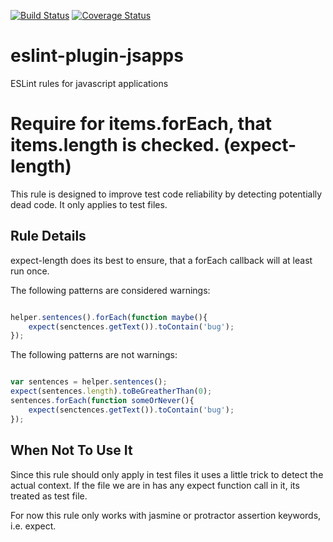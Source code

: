 [![Build Status](https://travis-ci.org/ideadapt/eslint-plugin-jsapps.svg?branch=master)](https://travis-ci.org/ideadapt/eslint-plugin-jsapps)
[![Coverage Status](https://coveralls.io/repos/ideadapt/eslint-plugin-jsapps/badge.svg)](https://coveralls.io/r/ideadapt/eslint-plugin-jsapps)

# eslint-plugin-jsapps
ESLint rules for javascript applications

# Require for items.forEach, that items.length is checked. (expect-length)

This rule is designed to improve test code reliability by detecting potentially dead code. It only applies to test files.


## Rule Details

expect-length does its best to ensure, that a forEach callback will at least run once.

The following patterns are considered warnings:

```js

helper.sentences().forEach(function maybe(){
    expect(senctences.getText()).toContain('bug');
});

```

The following patterns are not warnings:

```js

var sentences = helper.sentences();
expect(sentences.length).toBeGreatherThan(0);
sentences.forEach(function someOrNever(){
    expect(senctences.getText()).toContain('bug');
});

```

## When Not To Use It

Since this rule should only apply in test files it uses a little trick to detect the actual context. If the file we are in has any expect function call in it, its treated as test file.

For now this rule only works with jasmine or protractor assertion keywords, i.e. expect.


